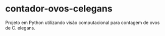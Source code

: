 # contador-ovos-celegans
Projeto em Python utilizando visão computacional para contagem de ovos de C. elegans.
